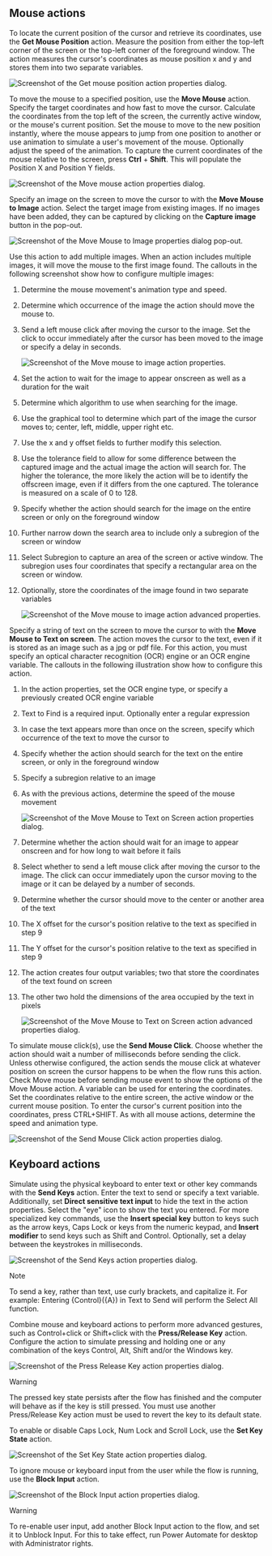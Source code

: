 ## Mouse actions

To locate the current position of the cursor and retrieve its coordinates, use the **Get Mouse Position** action. Measure the position from either the top-left corner of the screen or the top-left corner of the foreground window. The action measures the cursor's coordinates as mouse position x and y and stores them into two separate variables.

![Screenshot of the Get mouse position action properties dialog.](..\media\mouse-position-action-properties.png)

To move the mouse to a specified position, use the **Move Mouse** action. Specify the target coordinates and how fast to move the cursor. Calculate the coordinates from the top left of the screen, the currently active window, or the mouse's current position. Set the mouse to move to the new position instantly, where the mouse appears to jump from one position to another or use animation to simulate a user's movement of the mouse. Optionally adjust the speed of the animation. To capture the current coordinates of the mouse relative to the screen, press **Ctrl** + **Shift**. This will populate the Position X and Position Y fields.

![Screenshot of the Move mouse action properties dialog.](..\media\move-mouse-properties.png)

Specify an image on the screen to move the cursor to with the **Move Mouse to Image** action. Select the target image from existing images. If no images have been added, they can be captured by clicking on the **Capture image** button in the pop-out.

![Screenshot of the Move Mouse to Image properties dialog pop-out.](..\media\move-mouse-image-properties-popout.png)

Use this action to add multiple images. When an action includes multiple images, it will move the mouse to the first image found. The callouts in the following screenshot show how to configure multiple images:

1. Determine the mouse movement's animation type and speed.
1. Determine which occurrence of the image the action should move the mouse to.
1. Send a left mouse click after moving the cursor to the image. Set the click to occur immediately after the cursor has been moved to the image or specify a delay in seconds.

   ![Screenshot of the Move mouse to image action properties.](..\media\move-mouse-image-action-properties.png)

1. Set the action to wait for the image to appear onscreen as well as a duration for the wait
1. Determine which algorithm to use when searching for the image.
1. Use the graphical tool to determine which part of the image the cursor moves to; center, left, middle, upper right etc.
1. Use the x and y offset fields to further modify this selection.
1. Use the tolerance field to allow for some difference between the captured image and the actual image the action will search for. The higher the tolerance, the more likely the action will be to identify the offscreen image, even if it differs from the one captured. The tolerance is measured on a scale of 0 to 128.
1. Specify whether the action should search for the image on the entire screen or only on the foreground window
1. Further narrow down the search area to include only a subregion of the screen or window
1. Select Subregion to capture an area of the screen or active window. The subregion uses four coordinates that specify a rectangular area on the screen or window.
1. Optionally, store the coordinates of the image found in two separate variables

   ![Screenshot of the Move mouse to image action advanced properties.](..\media\move-mouse-image-action-properties-advanced.png)

Specify a string of text on the screen to move the cursor to with the **Move Mouse to Text on screen**. The action moves the cursor to the text, even if it is stored as an image such as a jpg or pdf file. For this action, you must specify an optical character recognition (OCR) engine or an OCR engine variable. The callouts in the following illustration show how to configure this action.

1. In the action properties, set the OCR engine type, or specify a previously created OCR engine variable
1. Text to Find is a required input. Optionally enter a regular expression
1. In case the text appears more than once on the screen, specify which occurrence of the text to move the cursor to
1. Specify whether the action should search for the text on the entire screen, or only in the foreground window
1. Specify a subregion relative to an image
1. As with the previous actions, determine the speed of the mouse movement
   
   ![Screenshot of the Move Mouse to Text on Screen action properties dialog.](..\media\move-mouse-text-screen-action-properties.png)

1. Determine whether the action should wait for an image to appear onscreen and for how long to wait before it fails
1. Select whether to send a left mouse click after moving the cursor to the image. The click can occur immediately upon the cursor moving to the image or it can be delayed by a number of seconds.
1. Determine whether the cursor should move to the center or another area of the text
1. The X offset for the cursor's position relative to the text as specified in step 9
1. The Y offset for the cursor's position relative to the text as specified in step 9
1. The action creates four output variables; two that store the coordinates of the text found on screen
1. The other two hold the dimensions of the area occupied by the text in pixels

   ![Screenshot of the Move Mouse to Text on Screen action advanced properties dialog.](..\media\move-mouse-text-screen-action-properties-advanced.png)  

To simulate mouse click(s), use the **Send Mouse Click**. Choose whether the action should wait a number of milliseconds before sending the click. Unless otherwise configured, the action sends the mouse click at whatever position on screen the cursor happens to be when the flow runs this action. Check Move mouse before sending mouse event to show the options of the Move Mouse action. A variable can be used for entering the coordinates. Set the coordinates relative to the entire screen, the active window or the current mouse position. To enter the cursor's current position into the coordinates, press CTRL+SHIFT. As with all mouse actions, determine the speed and animation type.

![Screenshot of the Send Mouse Click action properties dialog.](..\media\send-mouse-click-action.png)

## Keyboard actions

Simulate using the physical keyboard to enter text or other key commands with the **Send Keys** action. Enter the text to send or specify a text variable. Additionally, set **Direct sensitive text input** to hide the text in the action properties. Select the "eye" icon to show the text you entered. For more specialized key commands, use the **Insert special key** button to keys such as the arrow keys, Caps Lock or keys from the numeric keypad, and **Insert modifier** to send keys such as Shift and Control. Optionally, set a delay between the keystrokes in milliseconds. 

![Screenshot of the Send Keys action properties dialog.](..\media\send-keys-action.png)

> [!NOTE]
> To send a key, rather than text, use curly brackets, and capitalize it. For example: Entering {Control}({A}) in Text to Send will perform the Select All function.

Combine mouse and keyboard actions to perform more advanced gestures, such as Control+click or Shift+click with the **Press/Release Key** action. Configure the action to simulate pressing and holding one or any combination of the keys Control, Alt, Shift and/or the Windows key.

![Screenshot of the Press Release Key action properties dialog.](..\media\press-release-key-properties.png)

> [!WARNING]
> The pressed key state persists after the flow has finished and the computer will behave as if the key is still pressed. You must use another Press/Release Key action must be used to revert the key to its default state.

To enable or disable Caps Lock, Num Lock and Scroll Lock, use the **Set Key State** action.

![Screenshot of the Set Key State action properties dialog.](..\media\set-key-state-action.png)

To ignore mouse or keyboard input from the user while the flow is running, use the **Block Input** action.

![Screenshot of the Block Input action properties dialog.](..\media\block-input-action.png)

> [!WARNING]
> To re-enable user input, add another Block Input action to the flow, and set it to Unblock Input. For this to take effect, run Power Automate for desktop with Administrator rights.
